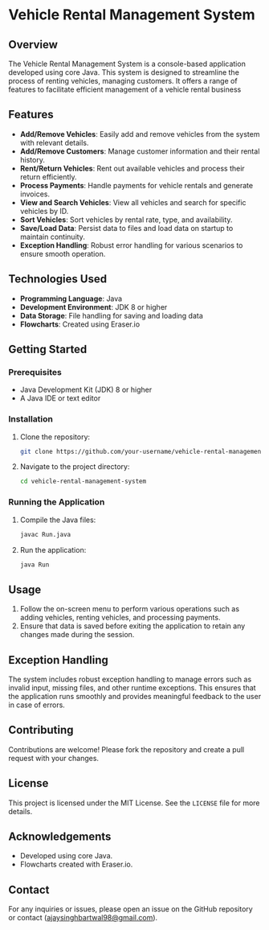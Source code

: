 # Vehicle Rental Management System

## Overview
The Vehicle Rental Management System is a console-based application developed using core Java. This system is designed to streamline the process of renting vehicles, managing customers. It offers a range of features to facilitate efficient management of a vehicle rental business

## Features
- **Add/Remove Vehicles**: Easily add and remove vehicles from the system with relevant details.
- **Add/Remove Customers**: Manage customer information and their rental history.
- **Rent/Return Vehicles**: Rent out available vehicles and process their return efficiently.
- **Process Payments**: Handle payments for vehicle rentals and generate invoices.
- **View and Search Vehicles**: View all vehicles and search for specific vehicles by ID.
- **Sort Vehicles**: Sort vehicles by rental rate, type, and availability.
- **Save/Load Data**: Persist data to files and load data on startup to maintain continuity.
- **Exception Handling**: Robust error handling for various scenarios to ensure smooth operation.


## Technologies Used
- **Programming Language**: Java
- **Development Environment**: JDK 8 or higher
- **Data Storage**: File handling for saving and loading data
- **Flowcharts**: Created using Eraser.io

## Getting Started
### Prerequisites
- Java Development Kit (JDK) 8 or higher
- A Java IDE or text editor

### Installation
1. Clone the repository:
    ```bash
    git clone https://github.com/your-username/vehicle-rental-management-system.git
    ```
2. Navigate to the project directory:
    ```bash
    cd vehicle-rental-management-system
    ```

### Running the Application
1. Compile the Java files:
    ```bash
    javac Run.java
    ```
2. Run the application:
    ```bash
    java Run
    ```

## Usage
1. Follow the on-screen menu to perform various operations such as adding vehicles, renting vehicles, and processing payments.
2. Ensure that data is saved before exiting the application to retain any changes made during the session.

## Exception Handling
The system includes robust exception handling to manage errors such as invalid input, missing files, and other runtime exceptions. This ensures that the application runs smoothly and provides meaningful feedback to the user in case of errors.

## Contributing
Contributions are welcome! Please fork the repository and create a pull request with your changes.

## License
This project is licensed under the MIT License. See the `LICENSE` file for more details.

## Acknowledgements
- Developed using core Java.
- Flowcharts created with Eraser.io.

## Contact
For any inquiries or issues, please open an issue on the GitHub repository or contact (ajaysinghbartwal98@gmail.com).
